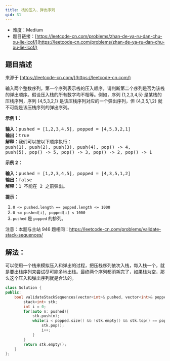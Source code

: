 ```yaml
---
title: 栈的压入、弹出序列
qid: 31
---
```



- 难度：Medium
- 题目链接：[https://leetcode-cn.com/problems/zhan-de-ya-ru-dan-chu-xu-lie-lcof/](https://leetcode-cn.com/problems/zhan-de-ya-ru-dan-chu-xu-lie-lcof/)


## 题目描述

来源于 [https://leetcode-cn.com/](https://leetcode-cn.com/)

<p>输入两个整数序列，第一个序列表示栈的压入顺序，请判断第二个序列是否为该栈的弹出顺序。假设压入栈的所有数字均不相等。例如，序列 {1,2,3,4,5} 是某栈的压栈序列，序列 {4,5,3,2,1} 是该压栈序列对应的一个弹出序列，但 {4,3,5,1,2} 就不可能是该压栈序列的弹出序列。</p>



<p><strong>示例 1：</strong></p>

<pre><strong>输入：</strong>pushed = [1,2,3,4,5], popped = [4,5,3,2,1]
<strong>输出：</strong>true
<strong>解释：</strong>我们可以按以下顺序执行：
push(1), push(2), push(3), push(4), pop() -&gt; 4,
push(5), pop() -&gt; 5, pop() -&gt; 3, pop() -&gt; 2, pop() -&gt; 1
</pre>

<p><strong>示例 2：</strong></p>

<pre><strong>输入：</strong>pushed = [1,2,3,4,5], popped = [4,3,5,1,2]
<strong>输出：</strong>false
<strong>解释：</strong>1 不能在 2 之前弹出。
</pre>



<p><strong>提示：</strong></p>

<ol>
	<li><code>0 &lt;= pushed.length == popped.length &lt;= 1000</code></li>
	<li><code>0 &lt;= pushed[i], popped[i] &lt; 1000</code></li>
	<li><code>pushed</code>&nbsp;是&nbsp;<code>popped</code>&nbsp;的排列。</li>
</ol>

<p>注意：本题与主站 946 题相同：<a href="https://leetcode-cn.com/problems/validate-stack-sequences/">https://leetcode-cn.com/problems/validate-stack-sequences/</a></p>


## 解法：

可以使用一个栈来模拟压入和弹出的过程，把压栈序列依次入栈，每入栈一个，就是要出栈序列来尝试尽可能多地出栈。最终两个序列都消耗完了，如果栈为空，那么这个压入和弹出序列就是合法的。


```c++
class Solution {
public:
    bool validateStackSequences(vector<int>& pushed, vector<int>& popped) {
		stack<int> stk;
		int i = 0;
		for(auto n: pushed){
			stk.push(n);
			while(i < popped.size() && !stk.empty() && stk.top() == popped[i]){
				stk.pop();
				i++;
			}
		}
		return stk.empty();
    }
};
```
